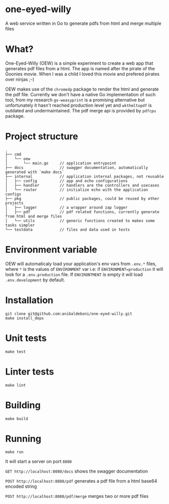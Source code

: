 # one-eyed-willy

A web service written in Go to generate pdfs from html and merge multiple files

# What?

One-Eyed-Willy (OEW) is a simple experiment to create a web app that generates pdf files from a html. The app is named after the pirate of the Goonies movie. When I was a child I loved this movie and prefered pirates over ninjas ;-)

OEW makes use of the `chromedp` package to render the html and generate the pdf file. Currently we don't have a native Go implementation of such tool, from my research `go-weasyprint` is a promising alternative but unfortunately it hasn't reached production level yet and `wkthmltopdf` is outdated and undermaintained.
The pdf merge api is provided by `pdfcpu` package.

# Project structure

```
.
├── cmd
│   └── oew
│       └── main.go     // application entrypoint
├── docs                // swagger documentation, automatically generated with `make docs`
├── internal            // application internal packages, not reusable
│   ├── config          // app and echo configurations
│   ├── handler         // handlers are the controllers and usecases
│   └── router          // initialize echo with the application configs
├── pkg                 // public packages, could be reused by other projects
│   ├── logger          // a wrapper around zap logger
│   ├── pdf             // pdf related functions, currently generate from html and merge files
│   └── utils           // generic functions created to makes some tasks simpler
└── testdata            // files and data used in tests
```

# Environment variable

OEW will automaticaly load your application's env vars from `.env.*` files, where `*` is the values of `ENVIRONMENT` var i.e: if `ENVIRONMENT=production` it will look for a `.env.production` file.
If `ENVIRONTMENT` is empty it will load `.env.development` by default.

# Installation

```
git clone git@github.com:anibaldeboni/one-eyed-willy.git
make install_deps
```

# Unit tests

```
make test
```

# Linter tests

```
make lint
```

# Building

```
make build
```

# Running

```
make run
```

It will start a server on port `8080`

`GET http://localhost:8080/docs` shows the swagger documentation

`POST http://localhost:8080/pdf` generates a pdf file from a html base64 encoded string

`POST http://localhost:8080/pdf/merge` merges two or more pdf files
